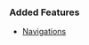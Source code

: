 ### Added Features

- [Navigations](https://horsemaker-ui.netlify.app/components/navigations/index.html)
